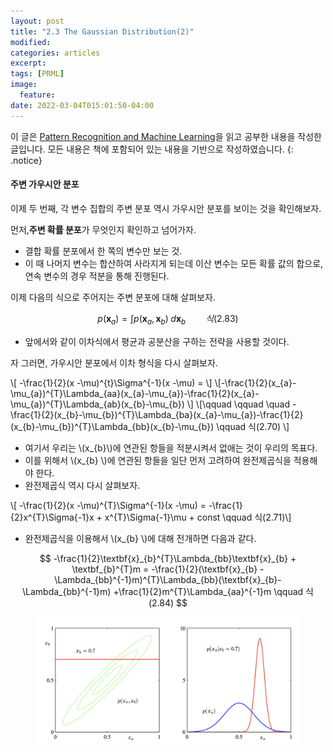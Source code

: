 ```yaml
---
layout: post
title: "2.3 The Gaussian Distribution(2)"
modified:
categories: articles
excerpt:
tags: [PRML]
image:
  feature:
date: 2022-03-04T015:01:50-04:00
---
```


이 글은 [Pattern Recognition and Machine Learning](https://www.microsoft.com/en-us/research/uploads/prod/2006/01/Bishop-Pattern-Recognition-and-Machine-Learning-2006.pdf)을 읽고 공부한 내용을 작성한 글입니다. 
모든 내용은 책에 포함되어 있는 내용을 기반으로 작성하였습니다.
{: .notice}

#### 주변 가우시안 분포

이제 두 번째, 각 변수 집합의 주변 분포 역시 가우시안 분포를 보이는 것을 확인해보자.

먼저,<b>주변 확률 분포</b>가 무엇인지 확인하고 넘어가자.

* 결합 확률 분포에서 한 쪽의 변수만 보는 것.
* 이 때 나머지 변수는 합산하여 사라지게 되는데 이산 변수는 모든 확률 값의 합으로, 연속 변수의 경우 적분을 통해 진행된다.

이제 다음의 식으로 주어지는 주변 분포에 대해 살펴보자.

$$ p(\textbf{x}_{a}) = \int p(\textbf{x}_{a},\textbf{x}_{b}) \; d\textbf{x}_{b} \qquad 식(2.83) $$

* 앞에서와 같이 이차식에서 평균과 공분산을 구하는 전략을 사용할 것이다.

자 그러면, 가우시안 분포에서 이차 형식을 다시 살펴보자.

\\[ -\frac{1}{2}(x -\mu)^{t}\Sigma^{-1}(x -\mu) =  \\]
\\[-\frac{1}{2}(x_{a}-\mu_{a})^{T}\Lambda_{aa}(x_{a}-\mu_{a})-\frac{1}{2}(x_{a}-\mu_{a})^{T}\Lambda_{ab}(x_{b}-\mu_{b}) \\]
\\[\qquad \qquad \quad -\frac{1}{2}(x_{b}-\mu_{b})^{T}\Lambda_{ba}(x_{a}-\mu_{a})-\frac{1}{2}(x_{b}-\mu_{b})^{T}\Lambda_{bb}(x_{b}-\mu_{b}) \qquad 식(2.70) \\]

* 여기서 우리는 \\(x_{b}\\)에 연관된 항들을 적분시켜서 없애는 것이 우리의 목표다.
* 이를 위해서 \\(x_{b} \\)에 연관된 항들을 일단 먼저 고려하여 완전제곱식을 적용해야 한다.
* 완전제곱식 역시 다시 살펴보자.

\\[ -\frac{1}{2}(x -\mu)^{T}\Sigma^{-1}(x -\mu) = -\frac{1}{2}x^{T}\Sigma{-1}x + x^{T}\Sigma{-1}\mu + const \qquad 식(2.71)\\]

* 완전제곱식을 이용해서 \\(x_{b} \\)에 대해 전개하면 다음과 같다.

$$ -\frac{1}{2}\textbf{x}_{b}^{T}\Lambda_{bb}\textbf{x}_{b} + \textbf_{b}^{T}m = -\frac{1}{2}(\textbf{x}_{b} - \Lambda_{bb}^{-1}m)^{T}\Lambda_{bb}(\textbf{x}_{b}-\Lambda_{bb}^{-1}m) +\frac{1}{2}m^{T}\Lambda_{aa}^{-1}m \qquad 식(2.84) $$





<figure>
    <a href="/PRML/35.png" alt="image"><img src="/PRML/35.png" alt="image"></a>
</figure>


